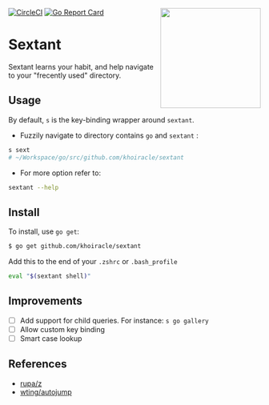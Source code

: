 [![CircleCI](https://circleci.com/gh/khoiracle/sextant.svg?style=shield)](https://circleci.com/gh/khoiracle/sextant) [![Go Report Card](https://goreportcard.com/badge/github.com/khoiracle/sextant)](https://goreportcard.com/report/github.com/khoiracle/sextant)
<img width="200" align="right" src="https://github.com/khoiracle/sextant/blob/master/logo.svg">
# Sextant 
Sextant learns your habit, and help navigate to your "frecently used" directory.

## Usage
By default, `s` is the key-binding wrapper around `sextant`. 

- Fuzzily navigate to directory contains `go` and `sextant` :

```bash
s sext
# ~/Workspace/go/src/github.com/khoiracle/sextant
```

- For more option refer to:

```bash
sextant --help
```

## Install

To install, use `go get`:

```bash
$ go get github.com/khoiracle/sextant
```

Add this to the end of your `.zshrc` or `.bash_profile` 

```bash
eval "$(sextant shell)"
```

## Improvements

- [ ] Add support for child queries. For instance: `s go gallery` 
- [ ] Allow custom key binding
- [ ] Smart case lookup

## References

- [rupa/z](https://github.com/rupa/z)
- [wting/autojump](https://github.com/wting/autojump)
